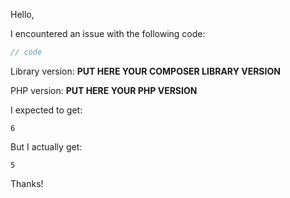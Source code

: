 Hello,

I encountered an issue with the following code:
```php
// code
```
Library version: **PUT HERE YOUR COMPOSER LIBRARY VERSION**
<!--
Run the command `composer show alecrabbit/php-package-template`
to get "versions".
-->

PHP version: **PUT HERE YOUR PHP VERSION**
<!--
Run the command `php -v` or
Use `echo phpversion();`
to get PHP version.
-->

I expected to get:
```
6
```
<!--
Always give your expectations. Each use has their owns.
-->

But I actually get:
```
5
```
Thanks!
